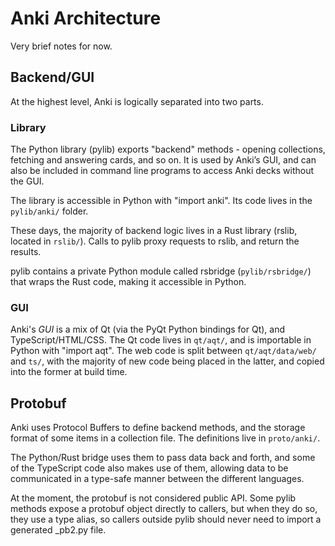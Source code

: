 # Anki Architecture

Very brief notes for now.

## Backend/GUI

At the highest level, Anki is logically separated into two parts.

### Library

The Python library (pylib) exports "backend" methods - opening collections,
fetching and answering cards, and so on. It is used by Anki’s GUI, and can also
be included in command line programs to access Anki decks without the GUI.

The library is accessible in Python with "import anki". Its code lives in
the `pylib/anki/` folder.

These days, the majority of backend logic lives in a Rust library (rslib, located in `rslib/`). Calls to pylib proxy requests to rslib, and return the results.

pylib contains a private Python module called rsbridge (`pylib/rsbridge/`) that wraps the Rust code, making it accessible in Python.

### GUI

Anki's _GUI_ is a mix of Qt (via the PyQt Python bindings for Qt), and
TypeScript/HTML/CSS. The Qt code lives in `qt/aqt/`, and is importable in Python
with "import aqt". The web code is split between `qt/aqt/data/web/` and `ts/`,
with the majority of new code being placed in the latter, and copied into the
former at build time.

## Protobuf

Anki uses Protocol Buffers to define backend methods, and the storage format of
some items in a collection file. The definitions live in `proto/anki/`.

The Python/Rust bridge uses them to pass data back and forth, and some of the
TypeScript code also makes use of them, allowing data to be communicated in a
type-safe manner between the different languages.

At the moment, the protobuf is not considered public API. Some pylib methods
expose a protobuf object directly to callers, but when they do so, they use a
type alias, so callers outside pylib should never need to import a generated
\_pb2.py file.
